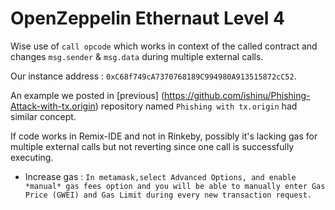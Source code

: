 # OpenZeppelin Ethernaut Level 4 

Wise use of `call opcode` which works in context of the called contract and changes `msg.sender` & `msg.data` during multiple external calls.

Our instance address : `0xC68f749cA7370768189C994980A913515872cC52`.

An example we posted in [previous] (https://github.com/ishinu/Phishing-Attack-with-tx.origin) repository named `Phishing with tx.origin` had similar concept. 

If code works in Remix-IDE and not in Rinkeby, possibly it's lacking gas for multiple external calls but not reverting since one call is successfully executing. 
- Increase gas : `In metamask,select Advanced Options, and enable *manual* gas fees option and you will be able to manually enter Gas Price (GWEI) and Gas Limit during every new transaction request.`
